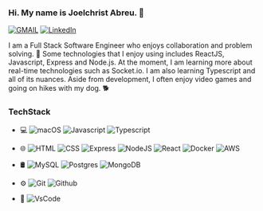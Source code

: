 ### Hi. My name is Joelchrist Abreu. 👋
[![GMAIL](https://img.shields.io/badge/Gmail-D14836?style=for-the-badge&logo=gmail&logoColor=white)](ajoelcrist@gmail.com)
[![LinkedIn](https://img.shields.io/badge/LinkedIn-0077B5?style=for-the-badge&logo=linkedin&logoColor=white)](https://www.linkedin.com/in/jc-abreu/)

I am a Full Stack Software Engineer who enjoys collaboration and problem solving. 🤔 Some technologies that I enjoy using includes ReactJS, Javascript, Express and Node.js. At the moment, I am learning more about real-time technologies such as Socket.io. I am also learning Typescript and all of its nuances. Aside from development, I often enjoy video games and going on hikes with my dog. 🐕
<!--
**JAbreu96/JAbreu96** is a ✨ _special_ ✨ repository because its `README.md` (this file) appears on your GitHub profile.

Here are some ideas to get you started:

- 🔭 I’m currently working on ...
- 🌱 I’m currently learning ...
- 👯 I’m looking to collaborate on ...
- 🤔 I’m looking for help with ...
- 💬 Ask me about ...
- 📫 How to reach me: ...
- 😄 Pronouns: ...
- ⚡ Fun fact: ...
-->

### TechStack

* 💻
![macOS](https://svgshare.com/i/ZjP.svg)
![Javascript](https://img.shields.io/badge/JavaScript-F7DF1E?style=for-the-badge&logo=javascript&logoColor=black)
![Typescript](https://img.shields.io/badge/TypeScript-007ACC?style=for-the-badge&logo=typescript&logoColor=white)


* 🌐
![HTML](https://img.shields.io/badge/HTML5-E34F26?style=for-the-badge&logo=html5&logoColor=white)
![CSS](https://img.shields.io/badge/CSS3-1572B6?style=for-the-badge&logo=css3&logoColor=white)
![Express](https://img.shields.io/badge/Express.js-404D59?style=for-the-badge)
![NodeJS](https://img.shields.io/badge/Node.js-43853D?style=for-the-badge&logo=node.js&logoColor=white)
![React](https://img.shields.io/badge/React-20232A?style=for-the-badge&logo=react&logoColor=61DAFB)
![Docker](https://badgen.net/badge/Tech/Docker)
![AWS](https://img.shields.io/badge/Amazon_AWS-232F3E?style=for-the-badge&logo=amazon-aws&logoColor=white)

* 🛢
![MySQL](https://img.shields.io/badge/MySQL-00000F?style=for-the-badge&logo=mysql&logoColor=white)
![Postgres](https://img.shields.io/badge/PostgreSQL-316192?style=for-the-badge&logo=postgresql&logoColor=white)
![MongoDB](https://img.shields.io/badge/MongoDB-4EA94B?style=for-the-badge&logo=mongodb&logoColor=white)

* ⚙️
![Git](https://badgen.net/badge/control/Git)
![Github](https://badgen.net/badge/control/Github)

* 🔧
![VsCode](https://badgen.net/badge/IDE/Vscode?icon=vscode&label)
